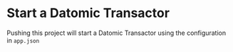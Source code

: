 # Start a Datomic Transactor

Pushing this project will start a Datomic Transactor using the configuration in `app.json`